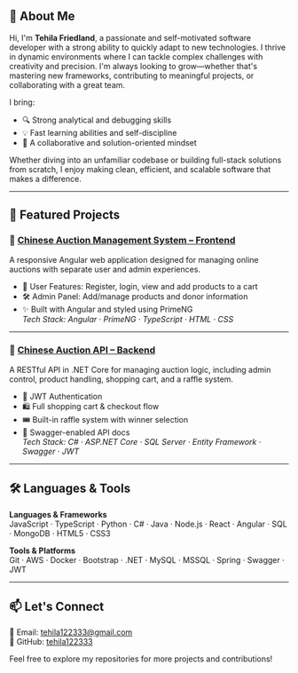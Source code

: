 ## 🌟 About Me

Hi, I'm **Tehila Friedland**, a passionate and self-motivated software developer with a strong ability to quickly adapt to new technologies. I thrive in dynamic environments where I can tackle complex challenges with creativity and precision. I'm always looking to grow—whether that's mastering new frameworks, contributing to meaningful projects, or collaborating with a great team.

I bring:
- 🔍 Strong analytical and debugging skills
- 💡 Fast learning abilities and self-discipline
- 🤝 A collaborative and solution-oriented mindset

Whether diving into an unfamiliar codebase or building full-stack solutions from scratch, I enjoy making clean, efficient, and scalable software that makes a difference.

---

## 🚀 Featured Projects

### 🔹 [Chinese Auction Management System – Frontend](https://github.com/Tehila3202/AngularProject)
A responsive Angular web application designed for managing online auctions with separate user and admin experiences.

- 🛒 User Features: Register, login, view and add products to a cart
- 🛠 Admin Panel: Add/manage products and donor information
- ✨ Built with Angular and styled using PrimeNG  
_Tech Stack: Angular · PrimeNG · TypeScript · HTML · CSS_

---

### 🔹 [Chinese Auction API – Backend](https://github.com/tehila122333/API-Project)
A RESTful API in .NET Core for managing auction logic, including admin control, product handling, shopping cart, and a raffle system.

- 🔐 JWT Authentication
- 🛍 Full shopping cart & checkout flow
- 🎟 Built-in raffle system with winner selection
- 📝 Swagger-enabled API docs  
_Tech Stack: C# · ASP.NET Core · SQL Server · Entity Framework · Swagger · JWT_

---

## 🛠️ Languages & Tools

**Languages & Frameworks**  
JavaScript · TypeScript · Python · C# · Java · Node.js · React · Angular · SQL · MongoDB · HTML5 · CSS3

**Tools & Platforms**  
Git · AWS · Docker · Bootstrap · .NET · MySQL · MSSQL · Spring · Swagger · JWT

---

## 📫 Let's Connect

📧 Email: tehila122333@gmail.com  
🔗 GitHub: [tehila122333](https://github.com/tehila122333)

Feel free to explore my repositories for more projects and contributions!
